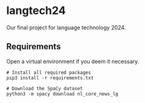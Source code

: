 # langtech24
Our final project for language technology 2024.

## Requirements

Open a virtual environment if you deem it necessary.  

```
# Install all required packages
pip3 install -r requirements.txt

# Download the SpaCy dataset
python3 -m spacy download nl_core_news_lg
```